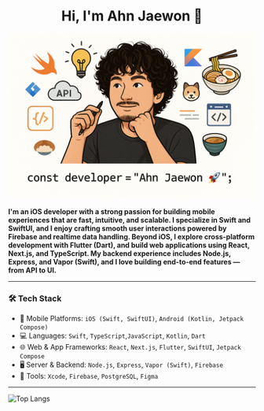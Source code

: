 <h1 align="center">Hi, I'm Ahn Jaewon 👋</h1>

<p align="center">
  <img src="https://raw.githubusercontent.com/Ahn-Jwon/Ahn-Jwon/main/ahn-jaewon-dev.png" width="600" alt="Ahn Jaewon Developer Illustration" />
</p>

<p align="left">
<b>
I'm an iOS developer with a strong passion for building mobile experiences that are fast, intuitive, and scalable.
I specialize in Swift and SwiftUI, and I enjoy crafting smooth user interactions powered by Firebase and realtime data handling.
Beyond iOS, I explore cross-platform development with Flutter (Dart), and build web applications using React, Next.js, and TypeScript.
My backend experience includes Node.js, Express, and Vapor (Swift), and I love building end-to-end features — from API to UI.
</b>
</p>


---

### 🛠️ Tech Stack

- 📱 Mobile Platforms: `iOS (Swift, SwiftUI)`, `Android (Kotlin, Jetpack Compose)`
- 💻 Languages: `Swift`, `TypeScript`,`JavaScript`, `Kotlin`, `Dart`
- 🌐 Web & App Frameworks: `React`, `Next.js`, `Flutter`, `SwiftUI`, `Jetpack Compose`
- 🖥️ Server & Backend: `Node.js`, `Express`, `Vapor (Swift)`, `Firebase`
- 🧰 Tools: `Xcode`, `Firebase`, `PostgreSQL`, `Figma`
  
---
![Top Langs](https://github-readme-stats.vercel.app/api/top-langs/?username=Ahn-Jwon&layout=compact&theme=tokyonight&count_private=true)

